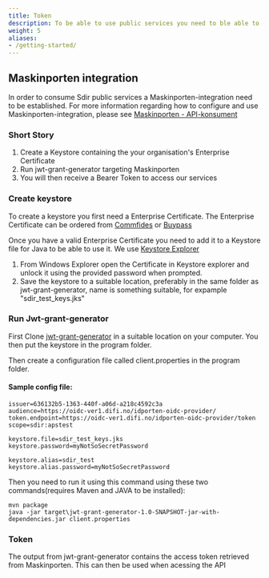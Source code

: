 ```yaml
---
title: Token
description: To be able to use public services you need to ble able to authenticate and have the necessary permissions. 
weight: 5
aliases:
- /getting-started/
---
```


## Maskinporten integration 

In order to consume Sdir public services a Maskinporten-integration need to be established. For more information regarding how to configure and use Maskinporten-integration, please see [Maskinporten - API-konsument](https://difi.github.io/felleslosninger/maskinporten_guide_apikonsument.html)

### Short Story
1. Create a Keystore containing the your organisation's Enterprise Certificate
2. Run jwt-grant-generator targeting Maskinporten
3. You will then receive a Bearer Token to access our services

### Create keystore
To create a keystore you first need a Enterprise Certificate. The Enterprise Certificate can be ordered from [Commfides](https://www.commfides.com/commfides-virksomhetssertifikat/) or [Buypass](https://www.buypass.no/produkter/virksomhetssertifikat-esegl)

Once you have a valid Enterprise Certificate you need to add it to a Keystore file for Java to be able to use it. We use [Keystore Explorer](https://keystore-explorer.org/)

1. From Windows Explorer open the Certificate in Keystore explorer and unlock it using the provided password when prompted.
2. Save the keystore to a suitable location, preferably in the same folder as jwt-grant-generator, name is something suitable, for expample "sdir_test_keys.jks"

### Run Jwt-grant-generator
First Clone [jwt-grant-generator](https://github.com/difi/jwt-grant-generator) in a suitable location on your computer. You then put the keystore in the program folder.

Then create a configuration file called client.properties in the program folder. 

#### Sample config file:

```
issuer=636132b5-1363-440f-a06d-a218c4592c3a
audience=https://oidc-ver1.difi.no/idporten-oidc-provider/
token.endpoint=https://oidc-ver1.difi.no/idporten-oidc-provider/token
scope=sdir:apstest

keystore.file=sdir_test_keys.jks
keystore.password=myNotSoSecretPassword 

keystore.alias=sdir_test
keystore.alias.password=myNotSoSecretPassword
```

Then you need to run it using this command using these two commands(requires Maven and JAVA to be installed):
```
mvn package
java -jar target\jwt-grant-generator-1.0-SNAPSHOT-jar-with-dependencies.jar client.properties
```

### Token

The output from jwt-grant-generator contains the access token retrieved from Maskinporten. This can then be used when acessing the API
